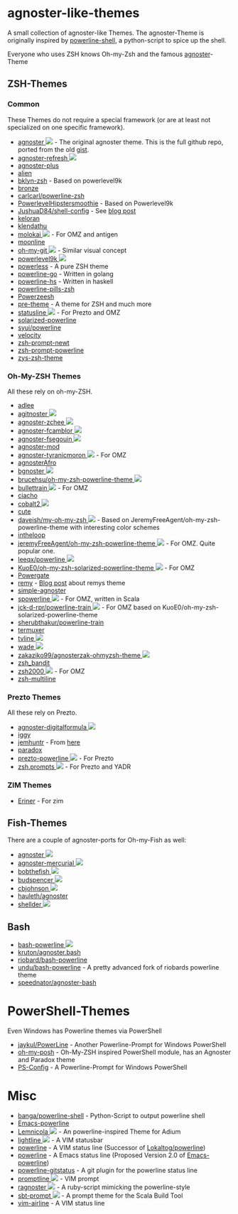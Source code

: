 # agnoster-like-themes
A small collection of agnoster-like Themes. The agnoster-Theme is originally inspired by [powerline-shell](https://github.com/milkbikis/powerline-shell), a python-script to spice up the shell.

Everyone who uses ZSH knows Oh-my-Zsh and the famous [agnoster](https://github.com/agnoster/agnoster-zsh-theme)-Theme

## ZSH-Themes

### Common

These Themes do not require a special framework (or are at least not specialized on one specific framework).

* [agnoster ![](http://githubbadges.com/star.svg?user=agnoster&repo=agnoster-zsh-theme&background=0879B9&color=fff&style=flat)](https://github.com/agnoster/agnoster-zsh-theme) - The original agnoster theme. This is the full github repo, ported from the old [gist](https://gist.github.com/3712874).
* [agnoster-refresh ![](http://githubbadges.com/star.svg?user=fusion94&repo=Agnoster-refresh&background=0879B9&color=fff&style=flat)](https://github.com/fusion94/Agnoster-refresh)
* [agnoster-plus](https://github.com/jiahut/agnoster-plus.zsh-theme)
* [alien](https://github.com/eendroroy/alien)
* [bklyn-zsh](https://github.com/gporrata/bklyn-zsh) - Based on powerlevel9k
* [bronze](https://github.com/reujab/bronze)
* [carlcarl/powerline-zsh](https://github.com/carlcarl/powerline-zsh)
* [PowerlevelHipstersmoothie](https://github.com/hipstersmoothie/PowerlevelHipstersmoothie) - Based on Powerlevel9k
* [JushuaD84/shell-config](https://github.com/JoshuaD84/shell-config) - See [blog post](http://www.joshuad.net/zshrc-config/)
* [keloran](https://github.com/Keloran/keloran.zsh-theme)
* [klendathu](https://github.com/kegonomics/klendathu)
* [molokai ![](http://githubbadges.com/star.svg?user=prikhi&repo=molokai-powerline-zsh&background=0879B9&color=fff&style=flat)](https://github.com/prikhi/molokai-powerline-zsh) - For OMZ and antigen
* [moonline](https://github.com/kagamilove0707/moonline.zsh)
* [oh-my-git ![](http://githubbadges.com/star.svg?user=arialdomartini&repo=oh-my-git&background=0879B9&color=fff&style=flat)](https://github.com/arialdomartini/oh-my-git) - Similar visual concept
* [powerlevel9k ![](http://githubbadges.com/star.svg?user=bhilburn&repo=powerlevel9k&background=0879B9&color=fff&style=flat)](https://github.com/bhilburn/powerlevel9k)
* [powerless](https://github.com/martinrotter/powerless) - A pure ZSH theme
* [powerline-go](https://github.com/justjanne/powerline-go) - Written in golang
* [powerline-hs](https://github.com/rdnetto/powerline-hs) - Written in haskell
* [powerline-pills-zsh](https://github.com/lucasqueiroz/powerline-pills-zsh)
* [Powerzeesh](https://github.com/sevaho/Powerzeesh)
* [pre-theme](https://github.com/leandromatos/pre-theme) - A theme for ZSH and much more
* [statusline ![](http://githubbadges.com/star.svg?user=el1t&repo=statusline&background=0879B9&color=fff&style=flat)](https://github.com/el1t/statusline) - For Prezto and OMZ
* [solarized-powerline](https://github.com/houjunchen/solarized-powerline)
* [syui/powerline](https://github.com/syui/powerline.zsh)
* [velocity](https://github.com/rahulsalvi/velocity)
* [zsh-prompt-newt](https://github.com/softmoth/zsh-prompt-newt)
* [zsh-prompt-powerline](https://github.com/Valodim/zsh-prompt-powerline)
* [zys-zsh-theme](https://github.com/ZYSzys/zys-zsh-theme)

### Oh-My-ZSH Themes

All these rely on oh-my-ZSH.

* [adlee](https://github.com/adlee-was-taken/oh-my-zsh-osx/blob/master/oh-my-zsh/themes/adlee.zsh-theme)
* [agitnoster ![](http://githubbadges.com/star.svg?user=dbestevez&repo=agitnoster-theme&background=0879B9&color=fff&style=flat)](https://github.com/dbestevez/agitnoster-theme)
* [agnoster-zchee ![](http://githubbadges.com/star.svg?user=zchee&repo=agnoster&background=0879B9&color=fff&style=flat)](https://github.com/zchee/agnoster)
* [agnoster-fcamblor ![](http://githubbadges.com/star.svg?user=fcamblor&repo=oh-my-zsh-agnoster-fcamblor&background=0879B9&color=fff&style=flat)](https://github.com/fcamblor/oh-my-zsh-agnoster-fcamblor)
* [agnoster-fsegouin ![](http://githubbadges.com/star.svg?user=fsegouin&repo=oh-my-zsh-agnoster-mod-theme&background=0879B9&color=fff&style=flat)](https://github.com/fsegouin/oh-my-zsh-agnoster-mod-theme)
* [agnoster-mod](https://github.com/fsegouin/oh-my-zsh-agnoster-mod-theme)
* [agnoster-tyranicmoron ![](http://githubbadges.com/star.svg?user=MatthewCox&repo=dotfiles&background=0879B9&color=fff&style=flat)](https://github.com/MatthewCox/dotfiles/blob/master/ignored/omz-custom/agnoster-tyranicmoron.zsh-theme) - For OMZ
* [agnosterAfro](https://github.com/afrozalm/agnosterAfro)
* [bgnoster ![](http://githubbadges.com/star.svg?user=47bytes&repo=bgnoster.zsh-theme&background=0879B9&color=fff&style=flat)](https://github.com/47bytes/bgnoster.zsh-theme)
* [brucehsu/oh-my-zsh-powerline-theme ![](http://githubbadges.com/star.svg?user=brucehsu&repo=oh-my-zsh-powerline-theme&background=0879B9&color=fff&style=flat)](https://github.com/brucehsu/oh-my-zsh-powerline-theme)
* [bullettrain ![](http://githubbadges.com/star.svg?user=caiogondim&repo=bullet-train-oh-my-zsh-theme&background=0879B9&color=fff&style=flat)](https://github.com/caiogondim/bullet-train-oh-my-zsh-theme) - For OMZ
* [ciacho](https://github.com/Ciacho/ciacho-ohmyzsh-theme)
* [cobalt2 ![](http://githubbadges.com/star.svg?user=wesbos&repo=Cobalt2-iterm&background=0879B9&color=fff&style=flat)](https://github.com/wesbos/Cobalt2-iterm)
* [cute](https://github.com/dogrocker/oh-my-zsh-powerline-cute-theme)
* [daveish/my-oh-my-zsh ![](http://githubbadges.com/star.svg?user=daveish&repo=my-oh-my-zsh&background=0879B9&color=fff&style=flat)](https://github.com/daveish/my-oh-my-zsh) - Based on JeremyFreeAgent/oh-my-zsh-powerline-theme with interesting color schemes
* [intheloop](https://github.com/zyphrus/intheloop-powerline)
* [jeremyFreeAgent/oh-my-zsh-powerline-theme ![](http://githubbadges.com/star.svg?user=jeremyFreeAgent&repo=oh-my-zsh-powerline-theme&background=0879B9&color=fff&style=flat)](https://github.com/jeremyFreeAgent/oh-my-zsh-powerline-theme) - For OMZ. Quite popular one.
* [leeqx/powerline ![](http://githubbadges.com/star.svg?user=leeqx&repo=env-install&background=0879B9&color=fff&style=flat)](https://github.com/leeqx/env-install/blob/master/powerline.zsh-theme)
* [KuoE0/oh-my-zsh-solarized-powerline-theme ![](http://githubbadges.com/star.svg?user=KuoE0&repo=oh-my-zsh-solarized-powerline-theme&background=0879B9&color=fff&style=flat)](https://github.com/KuoE0/oh-my-zsh-solarized-powerline-theme) - For OMZ
* [Powergate](https://github.com/zakariaGatter/Powergate)
* [remy](https://github.com/remy/dotfiles/blob/master/init/remy.zsh-theme) - [Blog post](https://remysharp.com/2013/07/25/my-terminal-setup) about remys theme
* [simple-agnoster](https://github.com/iwat/simple-agnoster.zsh-theme)
* [spowerline ![](http://githubbadges.com/star.svg?user=mbauhardt&repo=spowerline&background=0879B9&color=fff&style=flat)](https://mbauhardt.github.io/spowerline/) - For OMZ, written in Scala
* [jck-d-rpr/powerline-train ![](http://githubbadges.com/star.svg?user=jck-d-rpr&repo=powerline-train&background=0879B9&color=fff&style=flat)](https://github.com/jck-d-rpr/powerline-train) - For OMZ based on KuoE0/oh-my-zsh-solarized-powerline-theme
* [sherubthakur/powerline-train](https://github.com/sherubthakur/powerline-train)
* [termuxer](https://github.com/patrick330602/termuxer)
* [tvline ![](http://githubbadges.com/star.svg?user=thvitt&repo=tvline&background=0879B9&color=fff&style=flat)](https://github.com/thvitt/tvline)
* [wade ![](http://githubbadges.com/star.svg?user=wadehammes&repo=wade.zsh-theme&background=0879B9&color=fff&style=flat)](https://github.com/wadehammes/wade.zsh-theme)
* [zakaziko99/agnosterzak-ohmyzsh-theme ![](http://githubbadges.com/star.svg?user=zakaziko99&repo=agnosterzak-ohmyzsh-theme&background=0879B9&color=fff&style=flat)](https://github.com/zakaziko99/agnosterzak-ohmyzsh-theme)
* [zsh_bandit](https://github.com/Holger-Will/zsh_bandit)
* [zsh2000 ![](http://githubbadges.com/star.svg?user=maverick2000&repo=zsh2000&background=0879B9&color=fff&style=flat)](https://github.com/maverick2000/zsh2000) - For OMZ
* [zsh-multiline](https://github.com/jan-auer/zsh-multiline)

### Prezto Themes

All these rely on Prezto.

* [agnoster-digitalformula ![](http://githubbadges.com/star.svg?user=digitalformula&repo=zsh.prompts&background=0879B9&color=fff&style=flat)](https://github.com/digitalformula/zsh.prompts)
* [iggy](https://github.com/eugenk/zsh-prompt-iggy)
* [jemhuntr](https://gist.github.com/anonymous/f105a60d1e03f2c91328) - From [here](https://www.reddit.com/r/unixporn/comments/438cx6/archi3_reworking_my_zsh_prompt/)
* [paradox](https://github.com/sorin-ionescu/prezto/blob/master/modules/prompt/functions/prompt_paradox_setup)
* [prezto-powerline ![](http://githubbadges.com/star.svg?user=davidjrice&repo=prezto_powerline&background=0879B9&color=fff&style=flat)](https://github.com/davidjrice/prezto_powerline) - For Prezto
* [zsh.prompts ![](http://githubbadges.com/star.svg?user=digitalformula&repo=zsh.prompts&background=0879B9&color=fff&style=flat)](https://github.com/digitalformula/zsh.prompts) - For Prezto and YADR

### ZIM Themes

* [Eriner](https://github.com/Eriner/zim/blob/master/modules/prompt/themes/eriner.zsh-theme) - For zim

## Fish-Themes
There are a couple of agnoster-ports for Oh-my-Fish as well:
* [agnoster ![](http://githubbadges.com/star.svg?user=oh-my-fish&repo=theme-agnoster&background=0879B9&color=fff&style=flat)](https://github.com/oh-my-fish/theme-agnoster)
* [agnoster-mercurial ![](http://githubbadges.com/star.svg?user=oh-my-fish&repo=theme-agnoster-mercurial&background=0879B9&color=fff&style=flat)](https://github.com/oh-my-fish/theme-agnoster-mercurial)
* [bobthefish ![](http://githubbadges.com/star.svg?user=oh-my-fish&repo=theme-bobthefish&background=0879B9&color=fff&style=flat)](https://github.com/oh-my-fish/theme-bobthefish)
* [budspencer ![](http://githubbadges.com/star.svg?user=oh-my-fish&repo=theme-budspencer&background=0879B9&color=fff&style=flat)](https://github.com/oh-my-fish/theme-budspencer)
* [cbjohnson ![](http://githubbadges.com/star.svg?user=oh-my-fish&repo=theme-cbjohnson&background=0879B9&color=fff&style=flat)](https://github.com/oh-my-fish/theme-cbjohnson)
* [hauleth/agnoster](https://github.com/hauleth/agnoster)
* [shellder ![](http://githubbadges.com/star.svg?user=simnalamburt&repo=shellder&background=0879B9&color=fff&style=flat)](https://github.com/simnalamburt/shellder)

## Bash

* [bash-powerline ![](http://githubbadges.com/star.svg?user=riobard&repo=bash-powerline&background=0879B9&color=fff&style=flat)](https://github.com/riobard/bash-powerline)
* [kruton/agnoster.bash](https://gist.github.com/kruton/8345450)
* [riobard/bash-powerline](https://github.com/riobard/bash-powerline)
* [undu/bash-powerline](https://github.com/undu/bash-powerline) - A pretty advanced fork of riobards powerline theme
* [speednator/agnoster-bash](https://github.com/speedenator/agnoster-bash)

# PowerShell-Themes
Even Windows has Powerline themes via PowerShell
* [jaykul/PowerLine](https://github.com/jaykul/PowerLine) - Another Powerline-Prompt for Windows PowerShell
* [oh-my-posh](https://github.com/JanJoris/oh-my-posh) - Oh-My-ZSH inspired PowerShell module, has an Agnoster and Paradox theme
* [PS-Config](https://github.com/chrisbenti/PS-Config) - A Powerline-Prompt for Windows PowerShell

# Misc
* [banga/powerline-shell](https://github.com/banga/powerline-shell) - Python-Script to output powerline shell
* [Emacs-powerline](https://www.emacswiki.org/emacs/PowerLine)
* [Lemnicola ![](http://githubbadges.com/star.svg?user=marczuo&repo=Lemnicola&background=0879B9&color=fff&style=flat)](https://github.com/marczuo/Lemnicola) - An powerline-inspired Theme for Adium
* [lightline ![](http://githubbadges.com/star.svg?user=itchyny&repo=lightline.vim&background=0879B9&color=fff&style=flat)](https://github.com/itchyny/lightline.vim) - A VIM statusbar
* [powerline](https://github.com/powerline/powerline/) - A VIM status line (Successor of [Lokaltog/powerline](https://github.com/Lokaltog/vim-powerline))
* [powerline](https://github.com/milkypostman/powerline) - A Emacs status line (Proposed Version 2.0 of [Emacs-powerline](https://www.emacswiki.org/emacs/PowerLine))
* [powerline-gitstatus](https://github.com/jaspernbrouwer/powerline-gitstatus) - A git plugin for the powerline status line
* [promptline ![](http://githubbadges.com/star.svg?user=edkolev&repo=promptline&background=0879B9&color=fff&style=flat)](https://github.com/edkolev/promptline.vim) - VIM prompt
* [ragnoster ![](http://githubbadges.com/star.svg?user=baweaver&repo=ragnoster&background=0879B9&color=fff&style=flat)](https://github.com/baweaver/ragnoster) - A ruby-script mimicking the powerline-style
* [sbt-prompt ![](http://githubbadges.com/star.svg?user=agemooji&repo=sbt-prompt&background=0879B9&color=fff&style=flat)](https://github.com/agemooij/sbt-prompt) - A prompt theme for the Scala Build Tool
* [vim-airline](https://github.com/vim-airline/vim-airline) - A VIM status line
